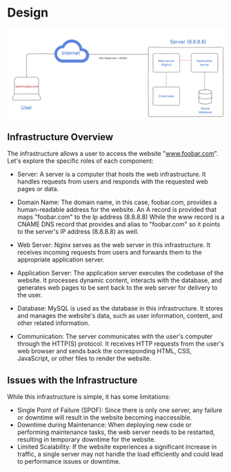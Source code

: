 # Design

![Design](./images/0-simple_web_stack.png)

## Infrastructure Overview

The infrastructure allows a user to access the website "www.foobar.com". Let's explore the specific roles of each component:

- Server: A server is a computer that hosts the web infrastructure. It handles requests from users and responds with the requested web pages or data.
- Domain Name: The domain name, in this case, foobar.com, provides a human-readable address for the website. An A record is provided that maps "foobar.com" to the Ip address (8.8.8.8) While the www record is a CNAME DNS record that provides and alias to "foobar.com" so it points to the server's IP address (8.8.8.8) as well.

- Web Server: Nginx serves as the web server in this infrastructure. It receives incoming requests from users and forwards them to the appropriate application server.

- Application Server: The application server executes the codebase of the website. It processes dynamic content, interacts with the database, and generates web pages to be sent back to the web server for delivery to the user.

- Database: MySQL is used as the database in this infrastructure. It stores and manages the website's data, such as user information, content, and other related information.

- Communication: The server communicates with the user's computer through the HTTP(S) protocol. It receives HTTP requests from the user's web browser and sends back the corresponding HTML, CSS, JavaScript, or other files to render the website.

## Issues with the Infrastructure

While this infrastructure is simple, it has some limitations:

- Single Point of Failure (SPOF): Since there is only one server, any failure or downtime will result in the website becoming inaccessible.
- Downtime during Maintenance: When deploying new code or performing maintenance tasks, the web server needs to be restarted, resulting in temporary downtime for the website.
- Limited Scalability: If the website experiences a significant increase in traffic, a single server may not handle the load efficiently and could lead to performance issues or downtime.
